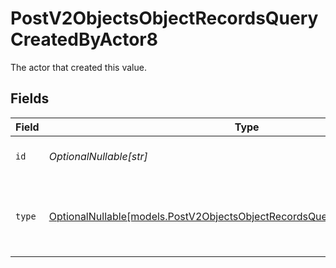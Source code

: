 # PostV2ObjectsObjectRecordsQueryCreatedByActor8

The actor that created this value.


## Fields

| Field                                                                                                                                          | Type                                                                                                                                           | Required                                                                                                                                       | Description                                                                                                                                    |
| ---------------------------------------------------------------------------------------------------------------------------------------------- | ---------------------------------------------------------------------------------------------------------------------------------------------- | ---------------------------------------------------------------------------------------------------------------------------------------------- | ---------------------------------------------------------------------------------------------------------------------------------------------- |
| `id`                                                                                                                                           | *OptionalNullable[str]*                                                                                                                        | :heavy_minus_sign:                                                                                                                             | An ID to identify the actor.                                                                                                                   |
| `type`                                                                                                                                         | [OptionalNullable[models.PostV2ObjectsObjectRecordsQueryCreatedByActorType8]](../models/postv2objectsobjectrecordsquerycreatedbyactortype8.md) | :heavy_minus_sign:                                                                                                                             | The type of actor. [Read more information on actor types here](/docs/actors).                                                                  |